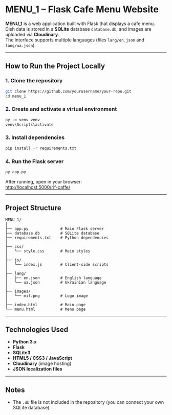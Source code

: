 # MENU_1 – Flask Cafe Menu Website

**MENU_1** is a web application built with Flask that displays a cafe menu.  
Dish data is stored in a **SQLite** database `database.db`, and images are uploaded via **Cloudinary**.  
The interface supports multiple languages (files `lang/en.json` and `lang/ua.json`).  

---

## How to Run the Project Locally

### 1. Clone the repository
```bash
git clone https://github.com/yourusername/your-repo.git
cd menu_1
```

### 2. Create and activate a virtual environment
```bash
py -m venv venv
venv\Scripts\activate
```

### 3. Install dependencies
```bash
pip install -r requirements.txt
```

### 4. Run the Flask server
```bash
py app.py
```

After running, open in your browser:  
[http://localhost:5000/rif-caffe/](http://localhost:5000/rif-caffe/)

---

## Project Structure
```
MENU_1/
│
├── app.py              # Main Flask server
├── database.db         # SQLite database
├── requirements.txt    # Python dependencies
│
├── css/
│   └── style.css       # Main styles
│
├── js/
│   └── index.js        # Client-side scripts
│
├── lang/
│   ├── en.json         # English language
│   └── ua.json         # Ukrainian language
│
├── images/
│   └── mif.png         # Logo image
│
├── index.html          # Main page
└── menu.html           # Menu page
```

---

## Technologies Used

- **Python 3.x**  
- **Flask**  
- **SQLite3**  
- **HTML5 / CSS3 / JavaScript**  
- **Cloudinary** (image hosting)  
- **JSON localization files**  

---

## Notes

- The `.db` file is not included in the repository (you can connect your own SQLite database).  
